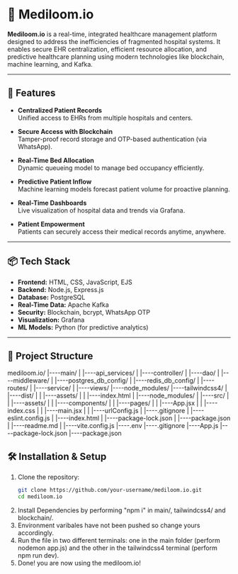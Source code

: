 # 🏥 Mediloom.io

**Mediloom.io** is a real-time, integrated healthcare management platform designed to address the inefficiencies of fragmented hospital systems. It enables secure EHR centralization, efficient resource allocation, and predictive healthcare planning using modern technologies like blockchain, machine learning, and Kafka.

---

## 🚀 Features

- **Centralized Patient Records**  
  Unified access to EHRs from multiple hospitals and centers.

- **Secure Access with Blockchain**  
  Tamper-proof record storage and OTP-based authentication (via WhatsApp).

- **Real-Time Bed Allocation**  
  Dynamic queueing model to manage bed occupancy efficiently.

- **Predictive Patient Inflow**  
  Machine learning models forecast patient volume for proactive planning.

- **Real-Time Dashboards**  
  Live visualization of hospital data and trends via Grafana.

- **Patient Empowerment**  
  Patients can securely access their medical records anytime, anywhere.

---

## 📦 Tech Stack

- **Frontend:** HTML, CSS, JavaScript, EJS  
- **Backend:** Node.js, Express.js  
- **Database:** PostgreSQL  
- **Real-Time Data:** Apache Kafka  
- **Security:** Blockchain, bcrypt, WhatsApp OTP  
- **Visualization:** Grafana  
- **ML Models:** Python (for predictive analytics)

---

## 📁 Project Structure

mediloom.io/
|----main/
| |----api_services/
| |----controller/
| |----dao/
| |----middleware/
| |----postgres_db_config/ | |----redis_db_config/
| |----routes/
| |----service/
| |----views/ |----node_modules/ |----tailwindcss4/
| |----dist/
| | |----assets/
| | |----index.html
| |----node_modules/
| |----src/
| | |----assets/
| | |----components/
| | |----pages/
| | |----App.jsx
| | |----index.css
| | |----main.jsx
| | |----urlConfig.js
| |----.gitignore
| |----eslint.config.js
| |----index.html
| |----package-lock.json
| |----package.json
| |----readme.md
| |----vite.config.js
|----.env 
|----.gitignore
|----App.js
|----package-lock.json
|----package.json


## 🛠️ Installation & Setup

1. Clone the repository:
   ```bash
   git clone https://github.com/your-username/mediloom.io.git
   cd mediloom.io
2) Install Dependencies by performing "npm i" in main/, tailwindcss4/ and blockchain/.
3) Environment varibales have not been pushed so change yours accordingly.
4) Run the file in two different terminals: one in the main folder (perform nodemon app.js) and the other in the tailwindcss4 terminal (perform npm run dev).
5) Done! you are now using the mediloom.io!
